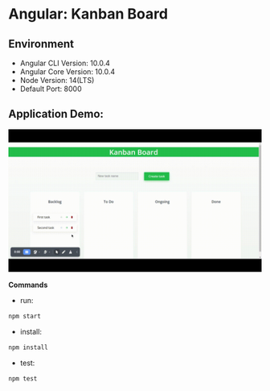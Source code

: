 # Angular: Kanban Board

## Environment 

- Angular CLI Version: 10.0.4
- Angular Core Version: 10.0.4
- Node Version: 14(LTS)
- Default Port: 8000

## Application Demo:

![](https://github.com/itsshaikhaj/KanbanBoard/blob/master/Kanban-Board.gif)


**Commands**
- run: 
```bash
npm start
```
- install: 
```bash
npm install
```
- test: 
```bash
npm test
```
